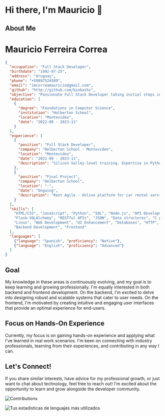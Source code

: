 # Hi there, I'm Mauricio 👋

## About Me
# Mauricio Ferreira Correa

```json
{
  "occupation": "Full Stack Developer",
  "birthdate": "1992-07-25",
  "address": "Uruguay",
  "phone": "+59897524589",
  "email": "imcorreamauricio@gmail.com",
  "github": "http://github.com/binbashz",
  "objective": "Passionate Full Stack Developer taking initial steps in the professional journey.Exploring key concepts in Frontend and Backend development.",
  "education": [
    {
      "degree": "Foundations in Computer Science",
      "institution": "Holberton School",
      "location": "Montevideo",
      "date": "2022-09 - 2023-11"
    }
  ],
  "experience": [
    {
      "position": "Full Stack Developer",
      "company": "Holberton School - Montevideo",
      "location": "Montevideo",
      "date": "2022-09 - 2023-11",
      "description": "Silicon Valley-level training. Expertise in Python, C, JavaScript, HTML, CSS, SQL, Linux, and system administration."
    },
    {
      "position": "Final Project",
      "company": "Holberton School",
      "location": "-",
      "date": "Ongoing",
      "description": "Rent Agile - Online platform for car rental services.[Landing Page](https://rentagile.my.canva.site/rentagile-project) [GitHub Repo](https://github.com/nachofen/rent_agile)"
    }
  ],
  "skills": [
    "HTML/CSS", "JavaScript", "Python", "SQL", "Node.js", "API Development",
    "Flask-SQLAlchemy", "RESTful APIs", "JSON", "Data structures", "C programming",
    "Linux", "Web Development", "UI Enhancement", "Databases", "HTTP",
    "Backend Development", "Frontend"
  ],
  "languages": [
    {"language": "Spanish", "proficiency": "Native"},
    {"language": "English", "proficiency": "Advanced"}
  ]
}

```

## Goal

My knowledge in these areas is continuously evolving, and my goal is to keep learning and growing professionally.
 I'm equally interested in both backend and frontend development. On the backend,
I'm excited to delve into designing robust and scalable systems that cater to user needs.
 On the frontend, I'm motivated by creating intuitive and engaging user interfaces that provide an optimal experience for end-users.

## Focus on Hands-On Experience

Currently, my focus is on gaining hands-on experience and applying what I've learned in real work scenarios.
 I'm keen on connecting with industry professionals, learning from their experiences, and contributing in any way I can.

## Let's Connect!

If you share similar interests, have advice for my professional growth, or just want to chat about technology,
 feel free to reach out! I'm excited about the opportunity to learn and grow alongside the developer community.


![Contributions](https://github-readme-streak-stats.herokuapp.com/?user=binbashz)



![Tus estadísticas de lenguajes más utilizados](https://github-readme-stats.vercel.app/api/top-langs/?username=binbashz&layout=donut)



